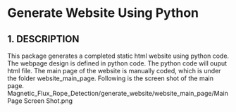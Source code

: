 
# Generate Website Using Python
## 1. DESCRIPTION
This package generates a completed static html website using python code. The webpage design is defined in python code. The python code will ouput html file. The main page of the website is manually coded, which is under the folder website_main_page. Following is the screen shot of the main page.
Magnetic_Flux_Rope_Detection/generate_website/website_main_page/Main Page Screen Shot.png
